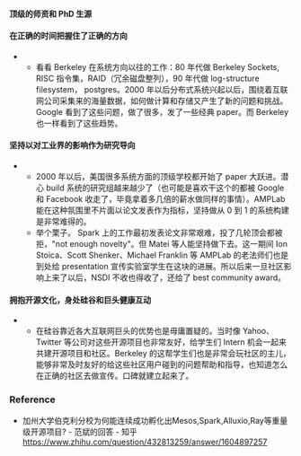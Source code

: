 #### 顶级的师资和 PhD 生源

#### 在正确的时间把握住了正确的方向

- - 看看 Berkeley 在系统方向以往的工作：80 年代做 Berkeley Sockets, RISC 指令集，RAID（冗余磁盘整列），90 年代做 log-structure filesystem，      postgres。2000 年以后分布式系统兴起以后，围绕着互联网公司采集来的海量数据，如何做计算和存储又产生了新的问题和挑战。Google 看到了这些问题，做了很多，发了一些经典 paper。而 Berkeley 也一样看到了这些趋势。

#### 坚持以对工业界的影响作为研究导向

- - 2000 年以后，美国很多系统方面的顶级学校都开始了      paper 大跃进。潜心 build 系统的研究组越来越少了（也可能是喜欢干这个的都被 Google 和 Facebook 收走了，毕竟拿着多几倍的薪水做同样的事情）。AMPLab 能在这种氛围里不片面以论文发表作为指标，坚持做从 0 到 1 的系统构建是非常难得的。
  - 举个栗子。 Spark 上的工作最初发表论文非常艰难，投了几轮顶会都被拒，"not enough novelty"。但 Matei 等人能坚持做下去。这一期间 Ion      Stoica、Scott Shenker、Michael Franklin 等 AMPLab 的老法师们也是到处给 presentation 宣传实验室学生在这块的进展。所以后来一旦社区影响上来了以后，NSDI 不收也得收了，还给了 best community award。

#### 拥抱开源文化，身处硅谷和巨头健康互动

- - 在硅谷靠近各大互联网巨头的优势也是毋庸置疑的。当时像 Yahoo、Twitter 等公司对这些开源项目也非常友好，给学生们 Intern 机会一起来共建开源项目和社区。Berkeley      的这帮学生们也是非常会玩社区的主儿，能够非常及时友好的给这些社区用户碰到的问题帮助和指导，也知道怎么在正确的社区去做宣传。口碑就建立起来了。





### Reference

- 加州大学伯克利分校为何能连续成功孵化出Mesos,Spark,Alluxio,Ray等重量级开源项目? - 范斌的回答 - 知乎 https://www.zhihu.com/question/432813259/answer/1604897257